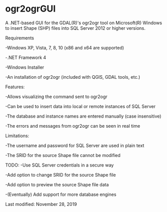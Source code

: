 # ogr2ogrGUI

A .NET-based GUI for the GDAL(R)'s ogr2ogr tool on Microsoft(R) Windows to insert Shape (SHP) files into SQL Server 2012 or higher versions.

Requirements

-Windows XP, Vista, 7, 8, 10 (x86 and x64 are supported)

-.NET Framework 4

-Windows Installer

-An installation of ogr2ogr (included with QGIS, GDAL tools, etc.)

Features:

-Allows visualizing the command sent to ogr2ogr

-Can be used to insert data into local or remote instances of SQL Server

-The database and instance names are entered manually (case insensitive)

-The errors and messages from ogr2ogr can be seen in real time

Limitations:

-The username and password for SQL Server are used in plain text

-The SRID for the source Shape file cannot be modified

TODO:
-Use SQL Server credentials in a secure way

-Add option to change SRID for the source Shape file

-Add option to preview the source Shape file data

-(Eventually) Add support for more database engines


Last modified: November 28, 2019
